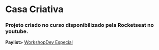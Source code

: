 # Casa Criativa
### Projeto criado no curso disponibilizado pela Rocketseat no youtube.
**Paylist>** [WorkshopDev Especial](https://www.youtube.com/playlist?list=PL85ITvJ7FLohGTWaE_p0J6B-TLmQbN4ka "WorkshopDev Especial")